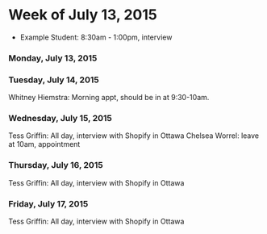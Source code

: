 # Week of July 13, 2015

* Example Student: 8:30am - 1:00pm, interview

### Monday, July 13, 2015

### Tuesday, July 14, 2015
Whitney Hiemstra: Morning appt, should be in at 9:30-10am.
### Wednesday, July 15, 2015
Tess Griffin: All day, interview with Shopify in Ottawa
Chelsea Worrel: leave at 10am, appointment
### Thursday, July 16, 2015
Tess Griffin: All day, interview with Shopify in Ottawa
### Friday, July 17, 2015
Tess Griffin: All day, interview with Shopify in Ottawa
